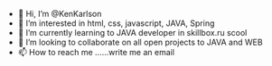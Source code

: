 - 👋 Hi, I’m @KenKarlson
- 👀 I’m interested in html, css, javascript, JAVA, Spring
- 🌱 I’m currently learning to JAVA developer in skillbox.ru scool
- 💞️ I’m looking to collaborate on all open projects to JAVA and WEB
- 📫 How to reach me ......write me an email

<!---
KenKarlson/KenKarlson is a ✨ special ✨ repository because its `README.md` (this file) appears on your GitHub profile.
You can click the Preview link to take a look at your changes.
--->
